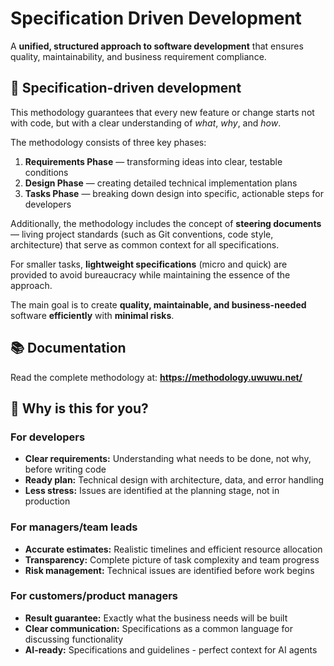# Specification Driven Development

A **unified, structured approach to software development** that ensures quality, maintainability, and business requirement compliance.

## 🚀 Specification-driven development

This methodology guarantees that every new feature or change starts not with code, but with a clear understanding of *what*, *why*, and *how*.

The methodology consists of three key phases:

1. **Requirements Phase** — transforming ideas into clear, testable conditions
2. **Design Phase** — creating detailed technical implementation plans  
3. **Tasks Phase** — breaking down design into specific, actionable steps for developers

Additionally, the methodology includes the concept of **steering documents** — living project standards (such as Git conventions, code style, architecture) that serve as common context for all specifications.

For smaller tasks, **lightweight specifications** (micro and quick) are provided to avoid bureaucracy while maintaining the essence of the approach.

The main goal is to create **quality, maintainable, and business-needed** software **efficiently** with **minimal risks**.

## 📚 Documentation

Read the complete methodology at: **<https://methodology.uwuwu.net/>**

## 🎯 Why is this for you?

### For developers

- **Clear requirements:** Understanding what needs to be done, not why, before writing code
- **Ready plan:** Technical design with architecture, data, and error handling
- **Less stress:** Issues are identified at the planning stage, not in production

### For managers/team leads

- **Accurate estimates:** Realistic timelines and efficient resource allocation
- **Transparency:** Complete picture of task complexity and team progress
- **Risk management:** Technical issues are identified before work begins

### For customers/product managers

- **Result guarantee:** Exactly what the business needs will be built
- **Clear communication:** Specifications as a common language for discussing functionality
- **AI-ready:** Specifications and guidelines - perfect context for AI agents
